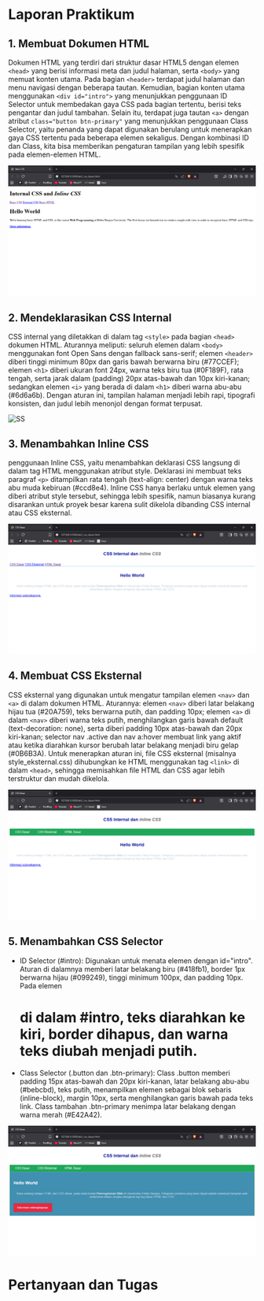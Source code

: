 # Laporan Praktikum

## 1. Membuat Dokumen HTML
Dokumen HTML yang terdiri dari struktur dasar HTML5 dengan elemen `<head>` yang berisi informasi meta dan judul halaman, serta `<body>` yang memuat konten utama. Pada bagian `<header>` terdapat judul halaman dan menu navigasi dengan beberapa tautan. Kemudian, bagian konten utama menggunakan `<div id="intro">` yang menunjukkan penggunaan ID Selector untuk membedakan gaya CSS pada bagian tertentu, berisi teks pengantar dan judul tambahan. Selain itu, terdapat juga tautan `<a>` dengan atribut `class="button btn-primary"` yang menunjukkan penggunaan Class Selector, yaitu penanda yang dapat digunakan berulang untuk menerapkan gaya CSS tertentu pada beberapa elemen sekaligus. Dengan kombinasi ID dan Class, kita bisa memberikan pengaturan tampilan yang lebih spesifik pada elemen-elemen HTML.

![SS](ScreenShoot_Lab2/Membuat_doc_HTML.png)

## 2. Mendeklarasikan CSS Internal
CSS internal yang diletakkan di dalam tag `<style>` pada bagian `<head>` dokumen HTML. Aturannya meliputi: seluruh elemen dalam `<body>` menggunakan font Open Sans dengan fallback sans-serif; elemen `<header>` diberi tinggi minimum 80px dan garis bawah berwarna biru (#77CCEF); elemen `<h1>` diberi ukuran font 24px, warna teks biru tua (#0F189F), rata tengah, serta jarak dalam (padding) 20px atas-bawah dan 10px kiri-kanan; sedangkan elemen `<i>` yang berada di dalam `<h1>` diberi warna abu-abu (#6d6a6b). Dengan aturan ini, tampilan halaman menjadi lebih rapi, tipografi konsisten, dan judul lebih menonjol dengan format terpusat.

![SS](ScreenShoot_Lab2/Deklarassi_css_internal.png)

## 3. Menambahkan Inline CSS
penggunaan Inline CSS, yaitu menambahkan deklarasi CSS langsung di dalam tag HTML menggunakan atribut style. Deklarasi ini membuat teks paragraf `<p>` ditampilkan rata tengah (text-align: center) dengan warna teks abu muda kebiruan (#ccd8e4). Inline CSS hanya berlaku untuk elemen yang diberi atribut style tersebut, sehingga lebih spesifik, namun biasanya kurang disarankan untuk proyek besar karena sulit dikelola dibanding CSS internal atau CSS eksternal.

![SS](ScreenShoot_Lab2/Inline_css.png)

## 4. Membuat CSS Eksternal
CSS eksternal yang digunakan untuk mengatur tampilan elemen `<nav>` dan `<a>` di dalam dokumen HTML. Aturannya: elemen `<nav>` diberi latar belakang hijau tua (#20A759), teks berwarna putih, dan padding 10px; elemen `<a>` di dalam `<nav>` diberi warna teks putih, menghilangkan garis bawah default (text-decoration: none), serta diberi padding 10px atas-bawah dan 20px kiri-kanan; selector nav .active dan nav a:hover membuat link yang aktif atau ketika diarahkan kursor berubah latar belakang menjadi biru gelap (#0B6B3A). Untuk menerapkan aturan ini, file CSS eksternal (misalnya style_eksternal.css) dihubungkan ke HTML menggunakan tag `<link>` di dalam `<head>`, sehingga memisahkan file HTML dan CSS agar lebih terstruktur dan mudah dikelola.

![SS](ScreenShoot_Lab2/Css_eksternal.png)

## 5. Menambahkan CSS Selector
- ID Selector (#intro): Digunakan untuk menata elemen dengan id="intro". Aturan di dalamnya memberi latar belakang biru (#418fb1), border 1px berwarna hijau (#099249), tinggi minimum 100px, dan padding 10px. Pada elemen <h1> di dalam #intro, teks diarahkan ke kiri, border dihapus, dan warna teks diubah menjadi putih.
- Class Selector (.button dan .btn-primary): Class .button memberi padding 15px atas-bawah dan 20px kiri-kanan, latar belakang abu-abu (#bebcbd), teks putih, menampilkan elemen sebagai blok sebaris (inline-block), margin 10px, serta menghilangkan garis bawah pada teks link. Class tambahan .btn-primary menimpa latar belakang dengan warna merah (#E42A42).

![SS](ScreenShoot_Lab2/Css_selector.png)




# Pertanyaan dan Tugas
